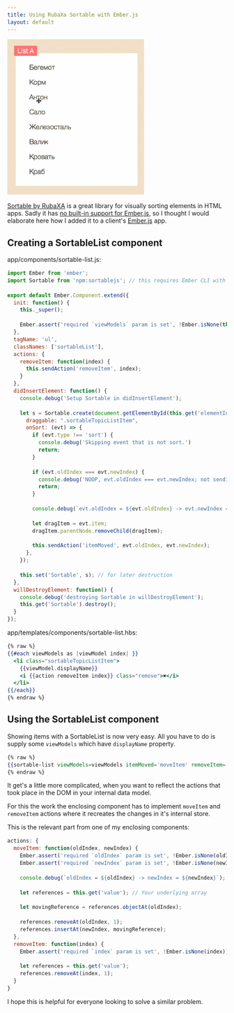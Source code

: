 ```yaml
---
title: Using RubaXa Sortable with Ember.js
layout: default
---
```


<img src="/assets/posts/Sortable.gif" width="314">

[Sortable by RubaXA](http://rubaxa.github.io/Sortable/) is a great library for visually sorting elements in HTML apps.
Sadly it has [no built-in support for Ember.js](https://github.com/RubaXa/Sortable/issues/175), so I thought I would elaborate here how I added it to a client's [Ember.js](http://emberjs.com/) app.

## Creating a SortableList component

app/components/sortable-list.js:

```js
import Ember from 'ember';
import Sortable from 'npm:sortablejs'; // this requires Ember CLI with ember-browserify, which is great!

export default Ember.Component.extend({
  init: function() {
    this._super();

    Ember.assert('required `viewModels` param is set', !Ember.isNone(this.get('viewModels')));
  },
  tagName: 'ul',
  classNames: ['sortableList'],
  actions: {
    removeItem: function(index) {
      this.sendAction('removeItem', index);
    }
  },
  didInsertElement: function() {
    console.debug('Setup Sortable in didInsertElement');

    let s = Sortable.create(document.getElementById(this.get('elementId')), {
      draggable: ".sortableTopicListItem",
      onSort: (evt) => {
        if (evt.type !== 'sort') {
          console.debug('Skipping event that is not sort.')
          return;
        }

        if (evt.oldIndex === evt.newIndex) {
          console.debug('NOOP, evt.oldIndex === evt.newIndex; not sending action; not removing element');
          return;
        }

        console.debug(`evt.oldIndex = ${evt.oldIndex} -> evt.newIndex = ${evt.newIndex}`);

        let dragItem = evt.item;
        dragItem.parentNode.removeChild(dragItem);

        this.sendAction('itemMoved', evt.oldIndex, evt.newIndex);
      },
    });

    this.set('Sortable', s); // for later destruction
  },
  willDestroyElement: function() {
    console.debug('destroying Sortable in willDestroyElement');
    this.get('Sortable').destroy();
  }
});
```

app/templates/components/sortable-list.hbs:

```handlebars
{% raw %}
{{#each viewModels as |viewModel index| }}
  <li class="sortableTopicListItem">
    {{viewModel.displayName}}
    <i {{action removeItem index}} class="remove">✖</i>
  </li>
{{/each}}
{% endraw %}
```

## Using the SortableList component

Showing items with a SortableList is now very easy. All you have to do is supply some `viewModels` which have `displayName` property.

```handlebars
{% raw %}
{{sortable-list viewModels=viewModels itemMoved='moveItem' removeItem='removeItem'}}
{% endraw %}
```

It get's a little more complicated, when you want to reflect the actions that took place in the DOM in your internal data model.

For this the work the enclosing component has to implement `moveItem` and `removeItem` actions where it recreates the changes in it's internal store.

This is the relevant part from one of my enclosing components:

```js
actions: {
  moveItem: function(oldIndex, newIndex) {
    Ember.assert('required `oldIndex` param is set', !Ember.isNone(oldIndex));
    Ember.assert('required `newIndex` param is set', !Ember.isNone(newIndex));

    console.debug(`oldIndex = ${oldIndex} -> newIndex = ${newIndex}`);

    let references = this.get('value'); // Your underlying array

    let movingReference = references.objectAt(oldIndex);

    references.removeAt(oldIndex, 1);
    references.insertAt(newIndex, movingReference);
  },
  removeItem: function(index) {
    Ember.assert('required `index` param is set', !Ember.isNone(index));

    let references = this.get('value');
    references.removeAt(index, 1);
  }
}
```

I hope this is helpful for everyone looking to solve a similar problem.
